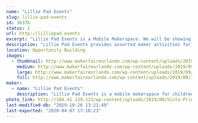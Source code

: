 ```yaml
---
name: "Lillie Pad Events"
slug: lillie-pad-events
id: 36376
status: 1
url: http://lilliepad.events
excerpt: "Lillie Pad Events is a Mobile Makerspace. We will be showing examples of available activities that can be booked for events.  We will be selling straw connector kits."
description: "Lillie Pad Events provides assorted maker activities for schools, organizations and special events. Our services strive to encourage experiential learning and inspiration for Makers of all ages.  Lillie Pad Events provides teacher-led activities with lessons centered around a S.T.E.A.M. curriculum by a Florida certified teacher."
location: Opportunity Building
images:
  - thumbnail: http://www.makerfaireorlando.com/wp-content/uploads/2019/09/IMG_8057.jpg
    medium: http://www.makerfaireorlando.com/wp-content/uploads/2019/09/IMG_8057.jpg
    large: http://www.makerfaireorlando.com/wp-content/uploads/2019/09/IMG_8057.jpg
    full: http://www.makerfaireorlando.com/wp-content/uploads/2019/09/IMG_8057.jpg
maker:
  - name: "Lillie Pad Events"
    description: "Lillie Pad Events is a mobile makerspace for children.  Lillie Pad Events brings the maker activities to schools, parties and many other events."
photo_link: http://104.41.139.123/wp-content/uploads/2019/08/Vista-Print-Front.jpg
last-modified-db: "2019-10-26 13:21:49"
last-exported: "2020-04-07 17:18:23"
---
```

